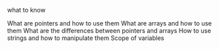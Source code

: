 what to know

What are pointers and how to use them
What are arrays and how to use them
What are the differences between pointers and arrays
How to use strings and how to manipulate them
Scope of variables
